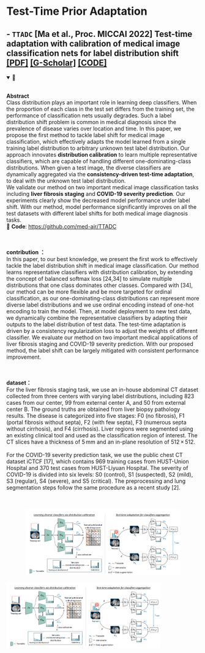 # Test-Time Prior Adaptation 

## - `TTADC` [Ma et al., Proc. MICCAI 2022] **Test-time adaptation with calibration of medical image classification nets for label distribution shift** [[PDF]](https://arxiv.org/abs/2207.00769) [[G-Scholar]](https://scholar.google.com/scholar?cluster=7982883573733677737&hl=en) [[CODE]](https://github.com/med-air/TTADC)
<details open>
<summary><strong>📌 </strong></summary>
<br>

<strong>Abstract</strong><br>
Class distribution plays an important role in learning deep classifiers. When the proportion of each class in the test set differs from the training set, the performance of classification nets usually degrades. Such a label distribution shift problem is common in medical diagnosis since the prevalence of disease varies over location and time.  In this paper, we propose the first method to tackle label shift for medical image classification, which effectively adapts the model learned from a single training label distribution to arbitrary unknown test label distribution.  Our approach innovates <strong>distribution calibration</strong> to learn multiple representative classifiers, which are capable of handling different one-dominating-class distributions. When given a test image, the diverse classifiers are dynamically aggregated via the <strong>consistency-driven test-time adaptation</strong>, to deal with the unknown test label distribution.  
We validate our method on two important medical image classification tasks including <strong>liver fibrosis staging</strong> and <strong>COVID-19 severity prediction</strong>. Our experiments clearly show the decreased model performance under label shift. With our method, model performance significantly improves on all the test datasets with different label shifts for both medical image diagnosis tasks.  
🔗 <strong>Code</strong>: <a href="https://github.com/med-air/TTADC">https://github.com/med-air/TTADC</a>  
<br><br>

<strong>contribution ：</strong><br>
In this paper, to our best knowledge, we present the first work to effectively tackle the label distribution shift in medical image classification. Our method learns representative classifiers with distribution calibration, by extending the concept of balanced softmax loss [24,34] to simulate multiple distributions that one class dominates other classes. Compared with [34], our method can be more flexible and be more targeted for ordinal classification, as our one-dominating-class distributions can represent more diverse label distributions and we use ordinal encoding instead of one-hot encoding to train the model. Then, at model deployment to new test data, we dynamically combine the representative classifiers by adapting their outputs to the label distribution of test data. The test-time adaptation is driven by a consistency regularization loss to adjust the weights of different classifier. We evaluate our method on two important medical applications of liver fibrosis staging and COVID-19 severity prediction. With our proposed method, the label shift can be largely mitigated with consistent performance improvement.  
<br><br>

<strong>dataset：</strong><br>
For the liver fibrosis staging task, we use an in-house abdominal CT dataset collected from three centers with varying label distributions, including 823 cases from our center, 99 from external center A, and 50 from external center B. The ground truths are obtained from liver biopsy pathology results. The disease is categorized into five stages: F0 (no fibrosis), F1 (portal fibrosis without septa), F2 (with few septa), F3 (numerous septa without cirrhosis), and F4 (cirrhosis). Liver regions were segmented using an existing clinical tool and used as the classification region of interest. The CT slices have a thickness of 5 mm and an in-plane resolution of 512 × 512.  
<br>
For the COVID-19 severity prediction task, we use the public chest CT dataset iCTCF [17], which contains 969 training cases from HUST-Union Hospital and 370 test cases from HUST-Liyuan Hospital. The severity of COVID-19 is divided into six levels: S0 (control), S1 (suspected), S2 (mild), S3 (regular), S4 (severe), and S5 (critical). The preprocessing and lung segmentation steps follow the same procedure as a recent study [2].  
<br><br>

<p align="center">
  <img src="images/TTPA/TTADC.png" alt="TTADC Overview" width="80%">
</p>

</details>

  <img src="images/TTPA/TTADC.png" alt="TTADC Overview" width="80%">
</p>

</details>
